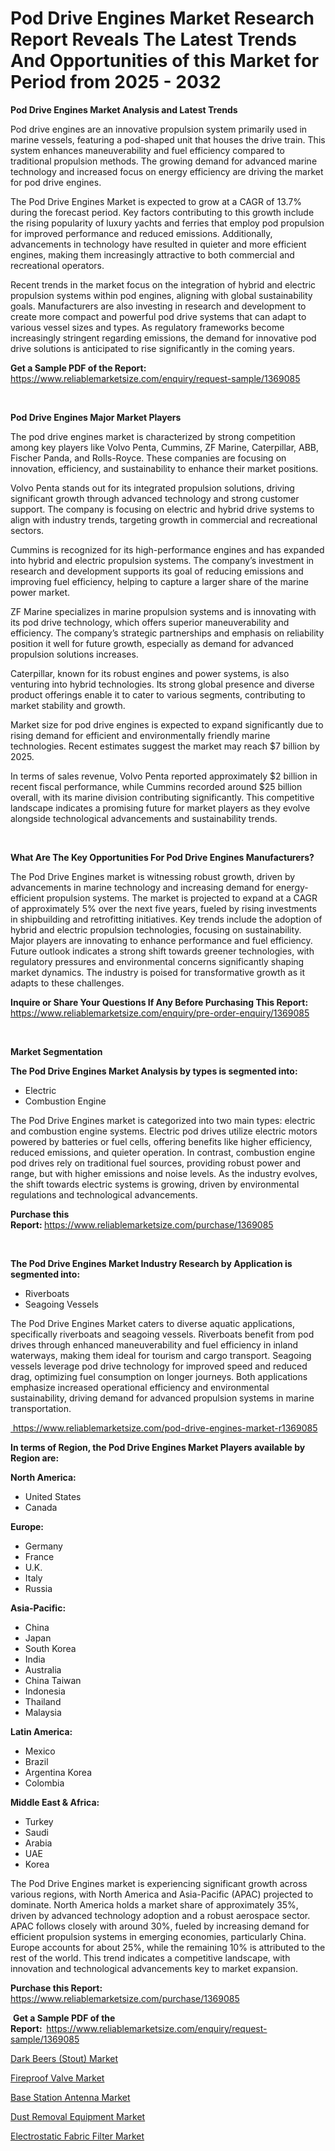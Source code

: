 <p><h1>Pod Drive Engines Market Research Report Reveals The Latest Trends And Opportunities of this Market for Period from 2025 - 2032</h1></p><p><strong>Pod Drive Engines Market Analysis and Latest Trends</strong></p>
<p><p>Pod drive engines are an innovative propulsion system primarily used in marine vessels, featuring a pod-shaped unit that houses the drive train. This system enhances maneuverability and fuel efficiency compared to traditional propulsion methods. The growing demand for advanced marine technology and increased focus on energy efficiency are driving the market for pod drive engines. </p><p>The Pod Drive Engines Market is expected to grow at a CAGR of 13.7% during the forecast period. Key factors contributing to this growth include the rising popularity of luxury yachts and ferries that employ pod propulsion for improved performance and reduced emissions. Additionally, advancements in technology have resulted in quieter and more efficient engines, making them increasingly attractive to both commercial and recreational operators.</p><p>Recent trends in the market focus on the integration of hybrid and electric propulsion systems within pod engines, aligning with global sustainability goals. Manufacturers are also investing in research and development to create more compact and powerful pod drive systems that can adapt to various vessel sizes and types. As regulatory frameworks become increasingly stringent regarding emissions, the demand for innovative pod drive solutions is anticipated to rise significantly in the coming years.</p></p>
<p><strong>Get a Sample PDF of the Report:&nbsp;</strong> <a href="https://www.reliablemarketsize.com/enquiry/request-sample/1369085?utm_campaign=2932&utm_medium=2&utm_source=Github&utm_content=ia&utm_term=22032025&utm_id=pod-drive-engines">https://www.reliablemarketsize.com/enquiry/request-sample/1369085</a></p>
<p>&nbsp;</p>
<p><strong>Pod Drive Engines Major Market Players</strong></p>
<p><p>The pod drive engines market is characterized by strong competition among key players like Volvo Penta, Cummins, ZF Marine, Caterpillar, ABB, Fischer Panda, and Rolls-Royce. These companies are focusing on innovation, efficiency, and sustainability to enhance their market positions.</p><p>Volvo Penta stands out for its integrated propulsion solutions, driving significant growth through advanced technology and strong customer support. The company is focusing on electric and hybrid drive systems to align with industry trends, targeting growth in commercial and recreational sectors.</p><p>Cummins is recognized for its high-performance engines and has expanded into hybrid and electric propulsion systems. The company’s investment in research and development supports its goal of reducing emissions and improving fuel efficiency, helping to capture a larger share of the marine power market.</p><p>ZF Marine specializes in marine propulsion systems and is innovating with its pod drive technology, which offers superior maneuverability and efficiency. The company’s strategic partnerships and emphasis on reliability position it well for future growth, especially as demand for advanced propulsion solutions increases.</p><p>Caterpillar, known for its robust engines and power systems, is also venturing into hybrid technologies. Its strong global presence and diverse product offerings enable it to cater to various segments, contributing to market stability and growth.</p><p>Market size for pod drive engines is expected to expand significantly due to rising demand for efficient and environmentally friendly marine technologies. Recent estimates suggest the market may reach $7 billion by 2025.</p><p>In terms of sales revenue, Volvo Penta reported approximately $2 billion in recent fiscal performance, while Cummins recorded around $25 billion overall, with its marine division contributing significantly. This competitive landscape indicates a promising future for market players as they evolve alongside technological advancements and sustainability trends.</p></p>
<p>&nbsp;</p>
<p><strong>What Are The Key Opportunities For Pod Drive Engines Manufacturers?</strong></p>
<p><p>The Pod Drive Engines market is witnessing robust growth, driven by advancements in marine technology and increasing demand for energy-efficient propulsion systems. The market is projected to expand at a CAGR of approximately 5% over the next five years, fueled by rising investments in shipbuilding and retrofitting initiatives. Key trends include the adoption of hybrid and electric propulsion technologies, focusing on sustainability. Major players are innovating to enhance performance and fuel efficiency. Future outlook indicates a strong shift towards greener technologies, with regulatory pressures and environmental concerns significantly shaping market dynamics. The industry is poised for transformative growth as it adapts to these challenges.</p></p>
<p><strong>Inquire or Share Your Questions If Any Before Purchasing This Report:</strong> <a href="https://www.reliablemarketsize.com/enquiry/pre-order-enquiry/1369085?utm_campaign=2932&utm_medium=2&utm_source=Github&utm_content=ia&utm_term=22032025&utm_id=pod-drive-engines">https://www.reliablemarketsize.com/enquiry/pre-order-enquiry/1369085</a></p>
<p>&nbsp;</p>
<p><strong>Market Segmentation</strong></p>
<p><strong>The Pod Drive Engines Market Analysis by types is segmented into:</strong></p>
<p><ul><li>Electric</li><li>Combustion Engine</li></ul></p>
<p><p>The Pod Drive Engines market is categorized into two main types: electric and combustion engine systems. Electric pod drives utilize electric motors powered by batteries or fuel cells, offering benefits like higher efficiency, reduced emissions, and quieter operation. In contrast, combustion engine pod drives rely on traditional fuel sources, providing robust power and range, but with higher emissions and noise levels. As the industry evolves, the shift towards electric systems is growing, driven by environmental regulations and technological advancements.</p></p>
<p><strong>Purchase this Report:&nbsp;</strong><a href="https://www.reliablemarketsize.com/purchase/1369085?utm_campaign=2932&utm_medium=2&utm_source=Github&utm_content=ia&utm_term=22032025&utm_id=pod-drive-engines">https://www.reliablemarketsize.com/purchase/1369085</a></p>
<p>&nbsp;</p>
<p><strong>The Pod Drive Engines Market Industry Research by Application is segmented into:</strong></p>
<p><ul><li>Riverboats</li><li>Seagoing Vessels</li></ul></p>
<p><p>The Pod Drive Engines Market caters to diverse aquatic applications, specifically riverboats and seagoing vessels. Riverboats benefit from pod drives through enhanced maneuverability and fuel efficiency in inland waterways, making them ideal for tourism and cargo transport. Seagoing vessels leverage pod drive technology for improved speed and reduced drag, optimizing fuel consumption on longer journeys. Both applications emphasize increased operational efficiency and environmental sustainability, driving demand for advanced propulsion systems in marine transportation.</p></p>
<p><a href="https://www.reliablemarketsize.com/pod-drive-engines-market-r1369085?utm_campaign=2932&utm_medium=2&utm_source=Github&utm_content=ia&utm_term=22032025&utm_id=pod-drive-engines">&nbsp;https://www.reliablemarketsize.com/pod-drive-engines-market-r1369085</a></p>
<p><strong>In terms of Region, the Pod Drive Engines Market Players available by Region are:</strong></p>
<p>
    <p> <strong> North America: </strong>
        <ul>
            <li>United States</li>
            <li>Canada</li>
        </ul>
        </p> 
    <p> <strong> Europe: </strong>
        <ul>
            <li>Germany</li>
            <li>France</li>
            <li>U.K.</li>
            <li>Italy</li>
            <li>Russia</li>
        </ul>
        </p> 
    <p> <strong> Asia-Pacific: </strong>
        <ul>
            <li>China</li>
            <li>Japan</li>
            <li>South Korea</li>
            <li>India</li>
            <li>Australia</li>
            <li>China Taiwan</li>
            <li>Indonesia</li>
            <li>Thailand</li>
            <li>Malaysia</li>
        </ul>
        </p> 
    <p> <strong> Latin America: </strong>
        <ul>
            <li>Mexico</li>
            <li>Brazil</li>
            <li>Argentina Korea</li>
            <li>Colombia</li>
        </ul>
        </p> 
    <p> <strong> Middle East & Africa: </strong>
        <ul>
            <li>Turkey</li>
            <li>Saudi</li>
            <li>Arabia</li>
            <li>UAE</li>
            <li>Korea</li>
        </ul>
    </p>
    </p>
<p><p>The Pod Drive Engines market is experiencing significant growth across various regions, with North America and Asia-Pacific (APAC) projected to dominate. North America holds a market share of approximately 35%, driven by advanced technology adoption and a robust aerospace sector. APAC follows closely with around 30%, fueled by increasing demand for efficient propulsion systems in emerging economies, particularly China. Europe accounts for about 25%, while the remaining 10% is attributed to the rest of the world. This trend indicates a competitive landscape, with innovation and technological advancements key to market expansion.</p></p>
<p><strong>Purchase this Report: </strong><a href="https://www.reliablemarketsize.com/purchase/1369085?utm_campaign=2932&utm_medium=2&utm_source=Github&utm_content=ia&utm_term=22032025&utm_id=pod-drive-engines">https://www.reliablemarketsize.com/purchase/1369085</a></p>
<p>&nbsp;<strong>Get a Sample PDF of the Report:&nbsp;&nbsp;</strong><a href="https://www.reliablemarketsize.com/enquiry/request-sample/1369085?utm_campaign=2932&utm_medium=2&utm_source=Github&utm_content=ia&utm_term=22032025&utm_id=pod-drive-engines">https://www.reliablemarketsize.com/enquiry/request-sample/1369085</a></p>
<p><strong></strong></p>
<p><p><a href="https://github.com/aidelndasse/Market-Research-Report-List-1/blob/main/dark-beers-stout-market.md?utm_campaign=2932&utm_medium=2&utm_source=Github&utm_content=ia&utm_term=22032025&utm_id=pod-drive-engines">Dark Beers (Stout) Market</a></p><p><a href="https://www.linkedin.com/pulse/fireproof-valve-market-analysis-size-share-sales-industry-6wwuf?utm_campaign=2932&utm_medium=2&utm_source=Github&utm_content=ia&utm_term=22032025&utm_id=pod-drive-engines">Fireproof Valve Market</a></p><p><a href="https://www.linkedin.com/pulse/base-station-antenna-market-size-growing-cagr-75-from-2025-2032-ibzkf?utm_campaign=2932&utm_medium=2&utm_source=Github&utm_content=ia&utm_term=22032025&utm_id=pod-drive-engines">Base Station Antenna Market</a></p><p><a href="https://www.linkedin.com/pulse/dust-removal-equipment-market-size-set-accelerate-impressive-zi6cf?utm_campaign=2932&utm_medium=2&utm_source=Github&utm_content=ia&utm_term=22032025&utm_id=pod-drive-engines">Dust Removal Equipment Market</a></p><p><a href="https://www.linkedin.com/pulse/electrostatic-fabric-filter-market-size-share-growth-analysis-xby5f?utm_campaign=2932&utm_medium=2&utm_source=Github&utm_content=ia&utm_term=22032025&utm_id=pod-drive-engines">Electrostatic Fabric Filter Market</a></p></p>